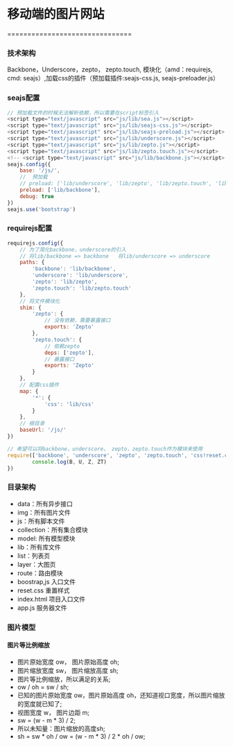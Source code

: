 
# 移动端的图片网站
===============================

### 技术架构
Backbone，Underscore，zepto， zepto.touch, 模块化（amd：requirejs, cmd: seajs）,加载css的插件（预加载插件:seajs-css.js, seajs-preloader.js）

### seajs配置

```js
// 预加载文件的时候无法解析依赖，所以需要在script标签引入
<script type="text/javascript" src="js/lib/sea.js"></script>
<script type="text/javascript" src="js/lib/seajs-css.js"></script>
<script type="text/javascript" src="js/lib/seajs-preload.js"></script>
<script type="text/javascript" src="js/lib/underscore.js"></script>
<script type="text/javascript" src="js/lib/zepto.js"></script>
<script type="text/javascript" src="js/lib/zepto.touch.js"></script>
<!-- <script type="text/javascript" src="js/lib/backbone.js"></script> -->
seajs.config({
	base: '/js/',
	//  预加载
	// preload: ['lib/underscore', 'lib/zepto', 'lib/zepto.touch', 'lib/backbone'],
	preload: ['lib/backbone'],
	debug: true
})
seajs.use('bootstrap')
```
### requirejs配置

```js
requirejs.config({
	// 为了简化backbone，underscore的引入
	// 将lib/backbone => backbone   将lib/underscore => underscore
	paths: {
		'backbone': 'lib/backbone',
		'underscore': 'lib/underscore',
		'zepto': 'lib/zepto',
		'zepto.touch': 'lib/zepto.touch'
	},
	// 将文件模块化
	shim: {
		'zepto': {
			// 没有依赖，需要暴露接口
			exports: 'Zepto'
		},
		'zepto.touch': {
			// 依赖zepto
			deps: ['zepto'],
			// 暴露接口
			exports: 'Zepto'
		}
	},
	// 配置css插件
	map: {
		'*': {
			'css': 'lib/css'
		}
	},
	// 根目录
	baseUrl: '/js/'
})

// 希望可以将backbone，underscore， zepto，zepto.touch作为模块来使用
require(['backbone', 'underscore', 'zepto', 'zepto.touch', 'css!reset.css'], 	function(B, U, Z, ZT) {
		console.log(B, U, Z, ZT)
})
````	

### 目录架构
* data：所有异步接口
* img：所有图片文件
* js：所有脚本文件
* collection：所有集合模块
* model: 所有模型模块
* lib：所有库文件
* list：列表页
* layer：大图页
* route：路由模块
* boostrap,js 入口文件
* reset.css 重置样式
* index.html 项目入口文件
* app.js 服务器文件

### 图片模型

#### 图片等比例缩放

-    图片原始宽度 ow， 图片原始高度 oh;
-    图片缩放宽度 sw， 图片缩放高度 sh;
-    图片等比例缩放，所以满足的关系;
-    ow / oh = sw / sh;
-    已知的图片原始宽度 ow，图片原始高度 oh，还知道视口宽度，所以图片缩放的宽度就已知了;
-    视图宽度 w， 图片边距 m;
-    sw = (w - m * 3) / 2;
-    所以未知量：图片缩放的高度sh;
-    sh = sw * oh / ow = (w - m * 3) / 2 * oh / ow;
